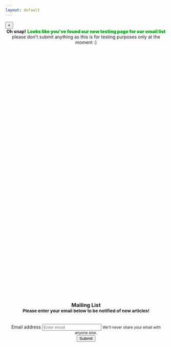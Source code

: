 ```yaml
---
layout: default
---
```



<div class="alert alert-dismissible alert-danger">
  <button type="button" class="close" data-dismiss="alert">&times;</button>
  <div style="text-align: center;">
  <strong>Oh snap!</strong> <span style="font-weight: 900; color: #00ab14;">Looks like you've found our new testing page for our email list</span> please don't submit anything as this is for testing purposes only at the moment :)
  </div>
</div>

<div class="container-fluid padding" style="text-align: center; position: relative; top:20%;">
    <div class="row text-center padding" style="display: inline-block;">
        <h3>
            Mailing List<br>
            <small class="text-muted padding">Please enter your email below to be notified of new articles!</small>
        </h3><br>
        <div class="form-group">
    <label for="exampleInputEmail1">Email address</label>
    <input type="email" class="form-control" id="inputEmail" aria-describedby="emailHelp" placeholder="Enter email">
    <small id="emailHelp" class="form-text text-muted">We'll never share your email with anyone else.</small>
  </div>
  <button type="submit" class="btn btn-primary" onclick="saveToFirebase('test@test.com')">Submit</button>
    </div>
</div>


<!-- The core Firebase JS SDK is always required and must be listed first -->
<script src="https://www.gstatic.com/firebasejs/7.21.1/firebase-app.js"></script>

<!-- TODO: Add SDKs for Firebase products that you want to use
     https://firebase.google.com/docs/web/setup#available-libraries -->

<script>
  // Your web app's Firebase configuration
  var firebaseConfig = {
    apiKey: "AIzaSyBBJGZrmvgzrCAho6l5ibSzwBiVy3a8AjM",
    authDomain: "mailinglist-9d0a1.firebaseapp.com",
    databaseURL: "https://mailinglist-9d0a1.firebaseio.com",
    projectId: "mailinglist-9d0a1",
    storageBucket: "mailinglist-9d0a1.appspot.com",
    messagingSenderId: "298818902657",
    appId: "1:298818902657:web:cd3537105b62b2f723cb80"
  };
  // Initialize Firebase
  firebase.initializeApp(firebaseConfig);
</script>


<script>
function saveToFirebase(email) {
    var emailObject = {
        email: email
    };

    firebase.database().ref('subscription-entries').push().set(emailObject)
        .then(function(snapshot) {
            success(); // some success method
        }, function(error) {
            console.log('error' + error);
            error(); // some error method
        });
}

function error(){
    alert("Error");
}

function success(){
    alert("woohoo!");
}

saveToFirebase(email);
</script>
